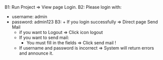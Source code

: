 B1: Run Project => View page Login.
B2: Please login with:
  - username: admin
  - password: admin123
B3: + If you login successfully => Direct page Send Mail
      - if you want to Logout => Click icon logout
      - If you want to send mail:
        - You must fill in the fields
        => Click send mail !
    + If username and password is incorrect => System will return errors and
    announce it.
